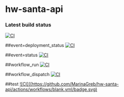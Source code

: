 # hw-santa-api
### Latest build status
[![CI](https://github.com/MarinaGreb/hw-santa-api/actions/workflows/blank.yml/badge.svg?branch=main)](https://github.com/MarinaGreb/hw-santa-api/actions/workflows/blank.yml)

##event=deployment_status
[![CI](https://github.com/MarinaGreb/hw-santa-api/actions/workflows/blank.yml/badge.svg?branch=main&event=deployment_status)](https://github.com/MarinaGreb/hw-santa-api/actions/workflows/blank.yml)

##event=status
[![CI](https://github.com/MarinaGreb/hw-santa-api/actions/workflows/blank.yml/badge.svg?branch=main&event=status)](https://github.com/MarinaGreb/hw-santa-api/actions/workflows/blank.yml)

##workflow_run
[![CI](https://github.com/MarinaGreb/hw-santa-api/actions/workflows/blank.yml/badge.svg?branch=main&event=workflow_run)](https://github.com/MarinaGreb/hw-santa-api/actions/workflows/blank.yml)

##workflow_dispatch
[![CI](https://github.com/MarinaGreb/hw-santa-api/actions/workflows/blank.yml/badge.svg?branch=main&event=workflow_dispatch)](https://github.com/MarinaGreb/hw-santa-api/actions/workflows/blank.yml)

##test
[![CI]((https://github.com/MarinaGreb/hw-santa-api/actions/workflows/blank.yml/badge.svg)](https://github.com/MarinaGreb/hw-santa-api/actions/workflows/blank.yml)
